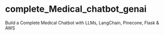 # complete_Medical_chatbot_genai
Build a Complete Medical Chatbot with LLMs, LangChain, Pinecone, Flask &amp; AWS 
